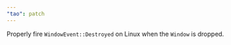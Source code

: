 ```yaml
---
"tao": patch
---
```


Properly fire `WindowEvent::Destroyed` on Linux when the `Window` is dropped.
